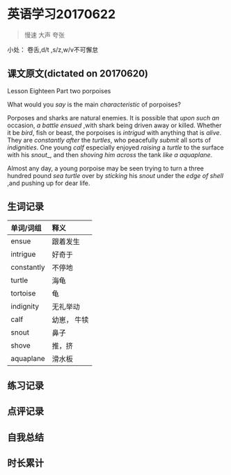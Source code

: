 # 英语学习20170622

> 慢速 大声 夸张

小处： 卷舌,d/t ,s/z,w/v不可懈怠

## 课文原文(dictated on 20170620)

Lesson Eighteen  Part two  porpoises

What would you _say_ is the main _characteristic_ of porpoises?

Porposes and sharks are natural enemies.
It is possible that _upon such an_ occasion, _a battle ensued_ ,with shark being driven away or killed.
Whether it be _bird_, fish or beast, the porpoises is _intrigud_ with anything that is _alive_.
They are _constantly_ _after_ the _turtles_, who peacefully _submit_ all sorts of _indignities_.
One young _calf_ especially enjoyed _raising_ a _turtle_ to the surface with his _snout__, and then _shoving him across_ the tank _like a aquaplane_.

Almost any day, a young porpoise may be seen trying to turn a three hundred pound _sea turtle_ over by _sticking_ his _snout_ under the _edge of shell_  ,and pushing up for dear life.

## 生词记录
| 单词/词组 | 释义   |
| :---- | :--- |
| ensue | 跟着发生 |
| intrigue | 好奇于 |
| constantly | 不停地 |
| turtle |  海龟 |
| tortoise | 龟 |
| indignity | 无礼举动 |
| calf | 幼崽， 牛犊 |
| snout | 鼻子 |
| shove | 推，挤 |
| aquaplane | 滑水板 |

## 练习记录

## 点评记录

## 自我总结

## 时长累计
